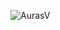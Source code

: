 ![AurasV](https://github-readme-stats.vercel.app/api/top-langs?username=aurasv&show_icons=true&theme=tokyonight&layout=compact)
